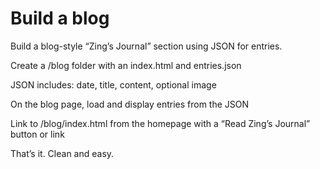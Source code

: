 # Build a blog

Build a blog-style “Zing’s Journal” section using JSON for entries.

Create a /blog folder with an index.html and entries.json

JSON includes: date, title, content, optional image

On the blog page, load and display entries from the JSON

Link to /blog/index.html from the homepage with a “Read Zing’s Journal” button or link

That’s it. Clean and easy.